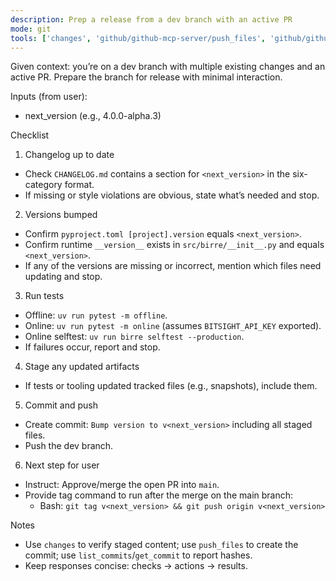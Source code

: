 ```yaml
---
description: Prep a release from a dev branch with an active PR
mode: git
tools: ['changes', 'github/github-mcp-server/push_files', 'github/github-mcp-server/list_commits', 'github/github-mcp-server/get_commit', 'runCommands']
---
```

Given context: you’re on a dev branch with multiple existing changes and an active PR.
Prepare the branch for release with minimal interaction.

Inputs (from user):
- next_version (e.g., 4.0.0-alpha.3)

Checklist

1. Changelog up to date

- Check `CHANGELOG.md` contains a section for `<next_version>` in the six-category format.
- If missing or style violations are obvious, state what’s needed and stop.

2. Versions bumped

- Confirm `pyproject.toml [project].version` equals `<next_version>`.
- Confirm runtime `__version__` exists in `src/birre/__init__.py` and equals `<next_version>`.
- If any of the versions are missing or incorrect, mention which files need updating and stop.

3. Run tests

- Offline: `uv run pytest -m offline`.
- Online: `uv run pytest -m online` (assumes `BITSIGHT_API_KEY` exported).
- Online selftest: `uv run birre selftest --production`.
- If failures occur, report and stop.

4. Stage any updated artifacts

- If tests or tooling updated tracked files (e.g., snapshots), include them.

5. Commit and push

- Create commit: `Bump version to v<next_version>` including all staged files.
- Push the dev branch.

6. Next step for user

- Instruct: Approve/merge the open PR into `main`.
- Provide tag command to run after the merge on the main branch:
  - Bash: `git tag v<next_version> && git push origin v<next_version>`

Notes
- Use `changes` to verify staged content; use `push_files` to create the commit; use `list_commits`/`get_commit` to report hashes.
- Keep responses concise: checks → actions → results.
